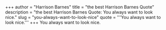 +++
author = "Harrison Barnes"
title = "the best Harrison Barnes Quote"
description = "the best Harrison Barnes Quote: You always want to look nice."
slug = "you-always-want-to-look-nice"
quote = '''You always want to look nice.'''
+++
You always want to look nice.

